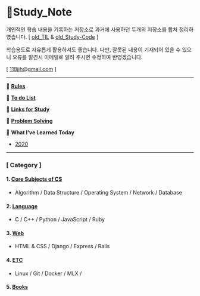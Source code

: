 # 📖Study_Note

개인적인 학습 내용을 기록하는 저장소로 과거에 사용하던 두개의 저장소를 합쳐 정리하였습니다. [ [old_TIL](https://github.com/batboy118/old_TIL) & [old_Study-Code](https://github.com/batboy118/old_Study-Code) ]

학습용도로 자유롭게 활용하셔도 좋습니다. 다만, 잘못된 내용이 기재되어 있을 수 있으니 오류를 발견시 이메일로 알려 주시면 수정하여 반영겠습니다.

[ 118jjh@gmail.com ]

---

📌 [**Rules**](rules.md)

📑 [**To do List**](ToDo.md)

🔗 **[Links for Study](LinksForStudy.md)**

🎲 [**Problem Solving**](https://github.com/batboy118/Problem-Solving)

📝 **What I've Learned Today**

- [2020](WIL_2020.md)

---

### [ Category ]

#### 1. [Core Subjects of CS](CS/README.md)

- Algorithm / Data Structure / Operating System / Network / Database


#### 2. [Language](Language/README.md)

- C / C++ / Python / JavaScript / Ruby

#### 3. [Web](Web/README.md)

- HTML & CSS / Django / Express / Rails

#### 4. [ETC](ETC/README.md)

- Linux / Git / Docker / MLX /

#### 5. [Books](Books/README.md)
